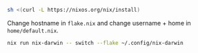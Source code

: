 ```bash
sh <(curl -L https://nixos.org/nix/install)
```

Change hostname in `flake.nix` and change username + home in `home/default.nix`.

```bash
nix run nix-darwin -- switch --flake ~/.config/nix-darwin
```

